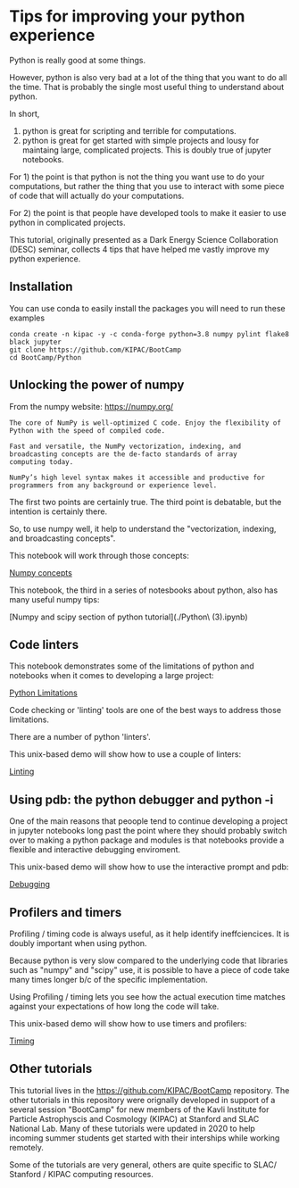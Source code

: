 # Tips for improving your python experience

Python is really good at some things.

However, python is also very bad at a lot of the thing that you want to do all the time.  That is probably the single
most useful thing to understand about python.

In short,
  1. python is great for scripting and terrible for computations.
  2. python is great for get started with simple projects and lousy
     for maintaing large, complicated projects.  This is doubly true
     of jupyter notebooks.

For 1) the point is that python is not the thing you want use to do your computations, but
rather the thing that you use to interact with some piece of code that
will actually do your computations.

For 2) the point is that people have developed tools to make it easier
to use python in complicated projects.

This tutorial, originally presented as a Dark Energy Science
Collaboration (DESC) seminar, collects 4 tips that have helped me
vastly improve my python experience.


## Installation 

You can use conda to easily install the packages you will need to run these examples

    conda create -n kipac -y -c conda-forge python=3.8 numpy pylint flake8 black jupyter
    git clone https://github.com/KIPAC/BootCamp
    cd BootCamp/Python


## Unlocking the power of numpy

From the numpy website: https://numpy.org/

    The core of NumPy is well-optimized C code. Enjoy the flexibility of Python with the speed of compiled code.

    Fast and versatile, the NumPy vectorization, indexing, and
    broadcasting concepts are the de-facto standards of array
    computing today.

	NumPy’s high level syntax makes it accessible and productive for programmers from any background or experience level.

The first two points are certainly true.  The third point is
debatable, but the intention is certainly there.

So, to use numpy well, it help to understand the "vectorization,
indexing, and broadcasting concepts".

This notebook will work through those concepts:

[Numpy concepts](./Numpy.ipynb)


This notebook, the third in a series of notesbooks about python, also
has many useful numpy tips:

[Numpy and scipy section of python tutorial](./Python\ \(3\).ipynb)



## Code linters

This notebook demonstrates some of the limitations of python and
notebooks when it comes to developing a large project:

[Python Limitations](./StuffNotToDoInNotebooks.ipynb)

Code checking or 'linting' tools are one of the best ways to address
those limitations.

There are a number of python 'linters'.

This unix-based demo will show how to use a couple of linters:

[Linting](./Linting.md)




## Using pdb: the python debugger and python -i

One of the main reasons that peoople tend to continue developing a project
in jupyter notebooks long past the point where they should probably
switch over to making a python package and modules is that notebooks
provide a flexible and interactive debugging enviroment.

This unix-based demo will show how to use the interactive prompt and pdb:

[Debugging](./Debugging.md)


## Profilers and timers

Profiling / timing code is always useful, as it help identify
ineffciencices.  It is doubly important when using python.

Because python is very slow compared to the underlying code
that libraries such as "numpy" and "scipy" use, it is possible to have
a piece of code take many times longer b/c of the specific
implementation.

Using Profiling / timing lets you see how the actual execution
time matches against your expectations of how long the code will take.

This unix-based demo will show how to use timers and profilers:

[Timing](./Timing.md)



## Other tutorials

This tutorial lives in the https://github.com/KIPAC/BootCamp
repository.  The other tutorials in this repository were
orignally developed in support of a several session "BootCamp" for
new members of the Kavli Institute for Particle Astrophyscis and
Cosmology (KIPAC) at Stanford and SLAC National Lab.   Many of these
tutorials were updated in 2020 to help incoming summer students get
started with their interships while working remotely.

Some of the tutorials are very general, others are quite specific to
SLAC/ Stanford / KIPAC computing resources.



